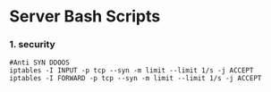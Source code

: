 # Server Bash Scripts

### 1. security

``` 
#Anti SYN DDOOS
iptables -I INPUT -p tcp --syn -m limit --limit 1/s -j ACCEPT
iptables -I FORWARD -p tcp --syn -m limit --limit 1/s -j ACCEPT
```

